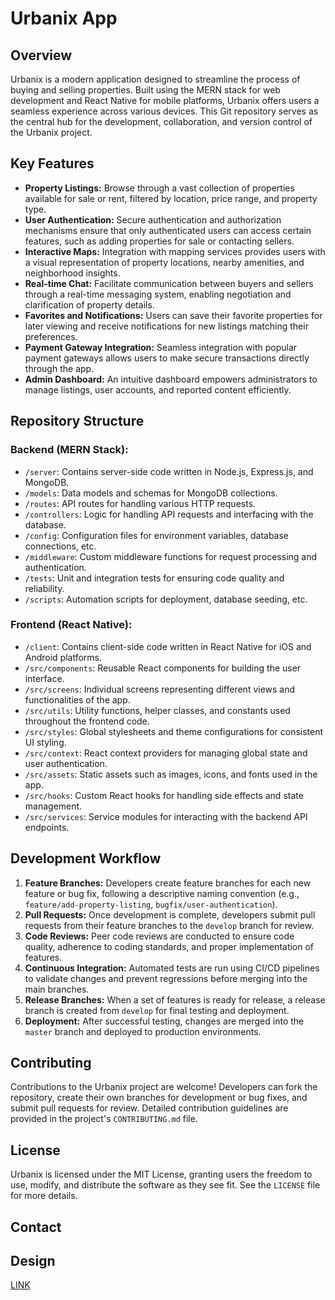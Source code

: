 # Urbanix App

## Overview
Urbanix is a modern application designed to streamline the process of buying and selling properties. Built using the MERN stack for web development and React Native for mobile platforms, Urbanix offers users a seamless experience across various devices. This Git repository serves as the central hub for the development, collaboration, and version control of the Urbanix project.

## Key Features
- **Property Listings:** Browse through a vast collection of properties available for sale or rent, filtered by location, price range, and property type.
- **User Authentication:** Secure authentication and authorization mechanisms ensure that only authenticated users can access certain features, such as adding properties for sale or contacting sellers.
- **Interactive Maps:** Integration with mapping services provides users with a visual representation of property locations, nearby amenities, and neighborhood insights.
- **Real-time Chat:** Facilitate communication between buyers and sellers through a real-time messaging system, enabling negotiation and clarification of property details.
- **Favorites and Notifications:** Users can save their favorite properties for later viewing and receive notifications for new listings matching their preferences.
- **Payment Gateway Integration:** Seamless integration with popular payment gateways allows users to make secure transactions directly through the app.
- **Admin Dashboard:** An intuitive dashboard empowers administrators to manage listings, user accounts, and reported content efficiently.

## Repository Structure
### Backend (MERN Stack):
- `/server`: Contains server-side code written in Node.js, Express.js, and MongoDB.
- `/models`: Data models and schemas for MongoDB collections.
- `/routes`: API routes for handling various HTTP requests.
- `/controllers`: Logic for handling API requests and interfacing with the database.
- `/config`: Configuration files for environment variables, database connections, etc.
- `/middleware`: Custom middleware functions for request processing and authentication.
- `/tests`: Unit and integration tests for ensuring code quality and reliability.
- `/scripts`: Automation scripts for deployment, database seeding, etc.

### Frontend (React Native):
- `/client`: Contains client-side code written in React Native for iOS and Android platforms.
- `/src/components`: Reusable React components for building the user interface.
- `/src/screens`: Individual screens representing different views and functionalities of the app.
- `/src/utils`: Utility functions, helper classes, and constants used throughout the frontend code.
- `/src/styles`: Global stylesheets and theme configurations for consistent UI styling.
- `/src/context`: React context providers for managing global state and user authentication.
- `/src/assets`: Static assets such as images, icons, and fonts used in the app.
- `/src/hooks`: Custom React hooks for handling side effects and state management.
- `/src/services`: Service modules for interacting with the backend API endpoints.

## Development Workflow
1. **Feature Branches:** Developers create feature branches for each new feature or bug fix, following a descriptive naming convention (e.g., `feature/add-property-listing`, `bugfix/user-authentication`).
2. **Pull Requests:** Once development is complete, developers submit pull requests from their feature branches to the `develop` branch for review.
3. **Code Reviews:** Peer code reviews are conducted to ensure code quality, adherence to coding standards, and proper implementation of features.
4. **Continuous Integration:** Automated tests are run using CI/CD pipelines to validate changes and prevent regressions before merging into the main branches.
5. **Release Branches:** When a set of features is ready for release, a release branch is created from `develop` for final testing and deployment.
6. **Deployment:** After successful testing, changes are merged into the `master` branch and deployed to production environments.

## Contributing
Contributions to the Urbanix project are welcome! Developers can fork the repository, create their own branches for development or bug fixes, and submit pull requests for review. Detailed contribution guidelines are provided in the project's `CONTRIBUTING.md` file.

## License
Urbanix is licensed under the MIT License, granting users the freedom to use, modify, and distribute the software as they see fit. See the `LICENSE` file for more details.

## Contact


## Design
[LINK](https://www.figma.com/community/file/1096718124964343229)

